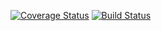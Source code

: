 
[![Coverage Status](https://coveralls.io/repos/github/Abo3toom/test-lab1/badge.svg?branch=master)](https://coveralls.io/github/Abo3toom/test-lab1?branch=master)
[![Build Status](https://travis-ci.com/Abo3toom/test-lab1.svg?branch=master)](https://travis-ci.com/Abo3toom/test-lab1)

